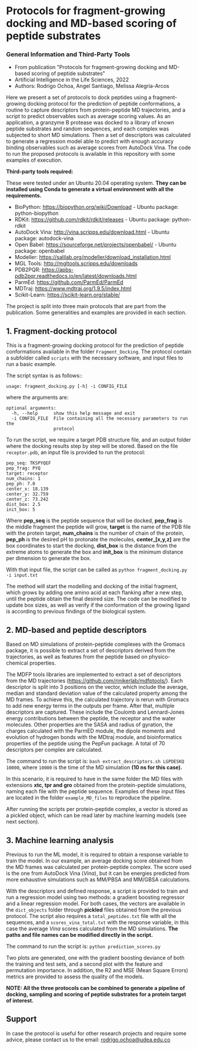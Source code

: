 # Protocols for fragment-growing docking and MD-based scoring of peptide substrates

### General Information and Third-Party Tools

- From publication "Protocols for fragment-growing docking and MD-based scoring of peptide substrates"
- Artificial Intelligence in the Life Sciences, 2022
- Authors: Rodrigo Ochoa, Angel Santiago, Melissa Alegría-Arcos

Here we present a set of protocols to dock peptides using a fragment-growing docking protocol for the prediction of peptide conformations, a routine to capture descriptors from protein-peptide MD trajectories, and a script to predict observables such as average scoring values. As an application, a granzyme B protease was docked to a library of known peptide substrates and random sequences, and each complex was subjected to short MD simulations. Then a set of descriptors was calculated to generate a regression model able to predict with enough accuracy binding observables such as average scores from AutoDock Vina. The code to run the proposed protocols is available in this repository with some examples of execution.

**Third-party tools required:**

These were tested under an Ubuntu 20.04 operating system. **They can be installed using Conda to generate a virtual environment with all the requirements.**

- BioPython: https://biopython.org/wiki/Download - Ubuntu package: python-biopython
- RDKit: https://github.com/rdkit/rdkit/releases - Ubuntu package: python-rdkit
- AutoDock Vina: http://vina.scripps.edu/download.html - Ubuntu package: autodock-vina
- Open Babel: https://sourceforge.net/projects/openbabel/ - Ubuntu package: openbabel
- Modeller: https://salilab.org/modeller/download_installation.html
- MGL Tools: http://mgltools.scripps.edu/downloads
- PDB2PQR: https://apbs-pdb2pqr.readthedocs.io/en/latest/downloads.html
- ParmEd: https://github.com/ParmEd/ParmEd
- MDTraj: https://www.mdtraj.org/1.9.5/index.html
- Scikit-Learn: https://scikit-learn.org/stable/

The project is split into three main protocols that are part from the publication. Some generalities and examples are provided in each section.

## 1. Fragment-docking protocol

This is a fragment-growing docking protocol for the prediction of peptide conformations available in the folder `Fragment_Docking`. The protocol contain a subfolder called `scripts` with the necessary software, and input files to run a basic example.

The script syntax is as follows::

`usage: fragment_docking.py [-h] -i CONFIG_FILE`

where the arguments are:

```
optional arguments:
  -h, --help      show this help message and exit
  -i CONFIG_FILE  File containing all the necessary parameters to run the
                  protocol
 ```
To run the script, we require a target PDB structure file, and an output folder where the docking results step by step will be stored. Based on the file `receptor.pdb`, an input file is provided to run the protocol:

```
pep_seq: TKSPYQEF
pep_frag: PYQ
target: receptor
num_chains: 1
pep_ph: 7.0
center_x: 18.139
center_y: 32.759
center_z: 73.242
dist_box: 2.5
init_box: 5
```

Where **pep_seq** is the peptide sequence that will be docked, **pep_frag** is the middle fragment the peptide will grow, **target** is the name of the PDB file with the protein target, **num_chains** is the number of chain of the protein, **pep_ph** is the desired pH to protonate the molecules, **center_[x,y,z]** are the box coordinates to start the docking, **dist_box** is the distance from the extreme atoms to generate the box and **init_box** is the minimum distance per dimension to generate the box.

With that input file, the script can be called as `python fragment_docking.py -i input.txt`

The method will start the modelling and docking of the initial fragment, which grows by adding one amino acid at each flanking after a new step, until the peptide obtain the final desired size. The code can be modified to update box sizes, as well as verify if the conformation of the growing ligand is according to previous findings of the biological system.

## 2. MD-based and peptide descriptors

Based on MD simulations of protein-peptide complexes with the Gromacs package, it is possible to extract a set of descriptors derived from the trajectories, as well as features from the peptide based on physico-chemical properties.

The MDFP tools libraries are implemented to extract a set of descriptors from the MD trajectories (https://github.com/rinikerlab/mdfptools/). Each descriptor is split into 3 positions on the vector, which include the average, median and standard deviation value of the calculated property among the MD frames. To achieve this, the calculated trajectory is rerun with Gromacs to add new energy terms in the outputs per frame. After that, multiple descriptors are captured. These include the Coulomb and Lennard-Jones energy contributions between the peptide, the receptor and the water molecules. Other properties are the SASA and radius of gyration, the charges calculated with the ParmED module, the dipole moments and evolution of hydrogen bonds with the MDtraj module, and bioinformatics properties of the peptide using the PepFun package. A total of 70 descriptors per complex are calculated.

The command to run the script is: `bash extract_descriptors.sh LGPDESKQ 10000`, where `10000` is the time of the MD simulation **(10 ns for this case).**

In this scenario, it is required to have in the same folder the MD files with extensions **xtc, tpr and gro** obtained from the protein-peptide simulations, naming each file with the peptide sequence. Examples of these input files are located in the folder `example_MD_files` to reproduce the pipeline.

After running the scripts per protein-peptide complex, a vector is stored as a pickled object, which can be read later by machine learning models (see next section).

## 3. Machine learning analysis

Previous to run the ML model, it is required to obtain a response variable to train the model. In our example, an average docking score obtained from the MD frames was calculated per protein-peptide complex. The score used is the one from AutoDock Vina (*Vina*), but it can be energies predicted from more exhaustive simulations such as MM/PBSA and MM/GBSA calculations.

With the descriptors and defined response, a script is provided to train and run a regression model using two methods: a gradient boosting regressor and a linear regression model. For both cases, the vectors are available in the `dict_objects` folder through **pickled** files obtained from the previous protocol. The script also requires a `total_peptides.txt` file with all the sequences, and a `scores_vina_total.txt` with the response variable, in this case the average *Vina* scores calculated from the MD simulations. **The paths and file names can be modified directly in the script.**

The command to run the script is: `python prediction_scores.py`

Two plots are generated, one with the gradient boosting deviance of both the training and test sets, and a second plot with the feature and permutation importance. In addition, the R2 and MSE (Mean Square Errors) metrics are provided to assess the quality of the models.

**NOTE: All the three protocols can be combined to generate a pipeline of docking, sampling and scoring of peptide substrates for a protein target of interest.**

## Support

In case the protocol is useful for other research projects and require some advice, please contact us to the email: rodrigo.ochoa@udea.edu.co
